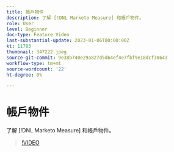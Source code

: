 ```yaml
---
title: 帳戶物件
description: 了解 [!DNL Marketo Measure] 和帳戶物件。
role: User
level: Beginner
doc-type: Feature Video
last-substantial-update: 2023-01-06T00:00:00Z
kt: 11703
thumbnail: 347222.jpeg
source-git-commit: 9e38b740e29a827d5d64ef4e7fbf9e18dcf30643
workflow-type: tm+mt
source-wordcount: '22'
ht-degree: 0%

---
```



# 帳戶物件

了解 [!DNL Marketo Measure] 和帳戶物件。

>[!VIDEO](https://video.tv.adobe.com/v/347222/?quality=12&learn=on)
